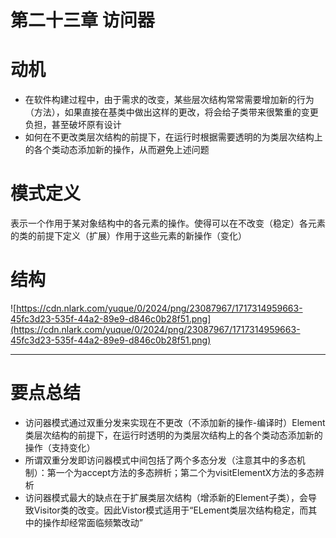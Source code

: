 # 第二十三章 访问器

# 动机

- 在软件构建过程中，由于需求的改变，某些层次结构常常需要增加新的行为（方法），如果直接在基类中做出这样的更改，将会给子类带来很繁重的变更负担，甚至破坏原有设计
- 如何在不更改类层次结构的前提下，在运行时根据需要透明的为类层次结构上的各个类动态添加新的操作，从而避免上述问题

# 模式定义

表示一个作用于某对象结构中的各元素的操作。使得可以在不改变（稳定）各元素的类的前提下定义（扩展）作用于这些元素的新操作（变化）

# 结构

![https://cdn.nlark.com/yuque/0/2024/png/23087967/1717314959663-45fc3d23-535f-44a2-89e9-d846c0b28f51.png](https://cdn.nlark.com/yuque/0/2024/png/23087967/1717314959663-45fc3d23-535f-44a2-89e9-d846c0b28f51.png)

---

# 要点总结

- 访问器模式通过双重分发来实现在不更改（不添加新的操作-编译时）Element类层次结构的前提下，在运行时透明的为类层次结构上的各个类动态添加新的操作（支持变化）
- 所谓双重分发即访问器模式中间包括了两个多态分发（注意其中的多态机制）：第一个为accept方法的多态辨析；第二个为visitElementX方法的多态辨析
- 访问器模式最大的缺点在于扩展类层次结构（增添新的Element子类），会导致Visitor类的改变。因此Vistor模式适用于“ELement类层次结构稳定，而其中的操作却经常面临频繁改动”